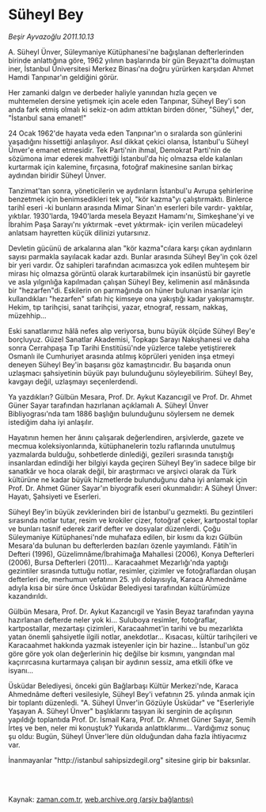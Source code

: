 # Süheyl Bey

*Beşir Ayvazoğlu 2011.10.13*

<td class="columnist-detail">
<p>A. Süheyl Ünver, Süleymaniye Kütüphanesi'ne bağışlanan defterlerinden birinde anlattığına göre, 1962 yılının başlarında bir gün Beyazıt'ta dolmuştan iner, İstanbul Üniversitesi Merkez Binası'na doğru yürürken karşıdan Ahmet Hamdi Tanpınar'ın geldiğini görür.</p>
<p>
<div id="haberMetinDiv">
<p>Her zamanki dalgın ve derbeder haliyle yanından hızla geçen ve muhtemelen dersine yetişmek için acele eden Tanpınar, Süheyl Bey'i son anda fark etmiş olmalı ki sekiz-on adım attıktan birden döner, "Süheyl," der, "İstanbul sana emanet!"
<p>24 Ocak 1962'de hayata veda eden Tanpınar'ın o sıralarda son günlerini yaşadığını hissettiği anlaşılıyor. Asıl dikkat çekici olansa, İstanbul'u Süheyl Ünver'e emanet etmesidir. Tek Parti'nin ihmal, Demokrat Parti'nin de sözümona imar ederek mahvettiği İstanbul'da hiç olmazsa elde kalanları kurtarmak için kalemine, fırçasına, fotoğraf makinesine sarılan birkaç aydından biridir Süheyl Ünver.
<p>Tanzimat'tan sonra, yöneticilerin ve aydınların İstanbul'u Avrupa şehirlerine benzetmek için benimsedikleri tek yol, "kör kazma"yı çalıştırmaktı. Binlerce tarihî eseri -ki bunların arasında Mimar Sinan'ın eserleri bile vardır- yaktılar, yıktılar. 1930'larda, 1940'larda mesela Beyazıt Hamamı'nı, Simkeşhane'yi ve İbrahim Paşa Sarayı'nı yıktırmak -evet yıktırmak- için verilen mücadeleyi anlatsam hayretten küçük dilinizi yutarsınız.
<p> Devletin gücünü de arkalarına alan "kör kazma"cılara karşı çıkan aydınların sayısı parmakla sayılacak kadar azdı. Bunlar arasında Süheyl Bey'in çok özel bir yeri vardır. Öz sahipleri tarafından acımasızca yok edilen muhteşem bir mirası hiç olmazsa görüntü olarak kurtarabilmek için insanüstü bir gayretle ve asla yılgınlığa kapılmadan çalışan Süheyl Bey, kelimenin asıl mânâsında bir "hezarfen"di. Eskilerin on parmağında on hüner bulunan insanlar için kullandıkları "hezarfen" sıfatı hiç kimseye ona yakıştığı kadar yakışmamıştır. Hekim, tıp tarihçisi, sanat tarihçisi, yazar, etnograf, ressam, nakkaş, müzehhip...
<p>Eski sanatlarımız hâlâ nefes alıp veriyorsa, bunu büyük ölçüde Süheyl Bey'e borçluyuz. Güzel Sanatlar Akademisi, Topkapı Sarayı Nakışhanesi ve daha sonra Cerrahpaşa Tıp Tarihi Enstitüsü'nde yüzlerce talebe yetiştirerek Osmanlı ile Cumhuriyet arasında atılmış köprüleri yeniden inşa etmeyi deneyen Süheyl Bey'in başarısı göz kamaştırıcıdır. Bu başarıda onun uzlaşmacı şahsiyetinin büyük payı bulunduğunu söyleyebilirim. Süheyl Bey, kavgayı değil, uzlaşmayı seçenlerdendi.
<p>Ya yazdıkları? Gülbün Mesara, Prof. Dr. Aykut Kazancıgil ve Prof. Dr. Ahmet Güner Sayar tarafından hazırlanan açıklamalı A. Süheyl Ünver Bibliyogrası'nda tam 1886 başlığın bulunduğunu söylersem ne demek istediğim daha iyi anlaşılır.
<p>Hayatının hemen her ânını çalışarak değerlendiren, arşivlerde, gazete ve mecmua koleksiyonlarında, kütüphanelerin tozlu raflarında unutulmuş yazmalarda bulduğu, sohbetlerde dinlediği, gezileri sırasında tanıştığı insanlardan edindiği her bilgiyi kayda geçiren Süheyl Bey'in sadece bilge bir sanatkâr ve hoca olarak değil, bir araştırmacı ve arşivci olarak da Türk kültürüne ne kadar büyük hizmetlerde bulunduğunu daha iyi anlamak için Prof. Dr. Ahmet Güner Sayar'ın biyografik eseri okunmalıdır: A Süheyl Ünver: Hayatı, Şahsiyeti ve Eserleri.
<p>Süheyl Bey'in büyük zevklerinden biri de İstanbul'u gezmekti. Bu gezintileri sırasında notlar tutar, resim ve krokiler çizer, fotoğraf çeker, kartpostal toplar ve bunları tasnif ederek zarif defter ve dosyalar düzenlerdi. Çoğu Süleymaniye Kütüphanesi'nde muhafaza edilen, bir kısmı da kızı Gülbün Mesara'da bulunan bu defterlerden bazıları özenle yayımlandı. Fâtih'in Defteri (1996), Güzelimnâme/İbrahimağa Mahallesi (2006), Konya Defterleri (2006), Bursa Defterleri (2011)... Karacaahmet Mezarlığı'nda yaptığı gezintiler sırasında tuttuğu notlar, resimler, çizimler ve fotoğraflardan oluşan defterleri de, merhumun vefatının 25. yılı dolayısıyla, Karaca Ahmednâme adıyla kısa bir süre önce Üsküdar Belediyesi tarafından kültürümüze kazandırıldı.
<p>Gülbün Mesara, Prof. Dr. Aykut Kazancıgil ve Yasin Beyaz tarafından yayına hazırlanan defterde neler yok ki... Suluboya resimler, fotoğraflar, kartpostallar, mezartaşı çizimleri, Karacaahmet'in tarihi ve bu mezarlıkta yatan önemli şahsiyetle ilgili notlar, anekdotlar... Kısacası, kültür tarihçileri ve Karacaahmet hakkında yazmak isteyenler için bir hazine... İstanbul'un göz göre göre yok olan değerlerinin hiç değilse bir kısmını, yangından mal kaçırırcasına kurtarmaya çalışan bir aydının sessiz, ama etkili öfke ve isyanı...
<p>Üsküdar Belediyesi, önceki gün Bağlarbaşı Kültür Merkezi'nde, Karaca Ahmednâme defteri vesilesiyle, Süheyl Bey'i vefatının 25. yılında anmak için bir toplantı düzenledi. "A. Süheyl Ünver'in Gözüyle Üsküdar" ve "Eserleriyle Yaşayan A. Süheyl Ünver" başlıklarını taşıyan iki serginin de açılışının yapıldığı toplantıda Prof. Dr. İsmail Kara, Prof. Dr. Ahmet Güner Sayar, Semih İrteş ve ben, neler mi konuştuk? Yukarıda anlattıklarımı... Vardığımız sonuç şu oldu: Bugün, Süheyl Ünver'lere dün olduğundan daha fazla ihtiyacımız var.
<p>İnanmayanlar "http://istanbul sahipsizdegil.org" sitesine girip bir baksınlar.</p></p></p></p></p></p></p></p></p></p></p></div>
</p>


<p><br>
		 </br></p></td>

Kaynak: [zaman.com.tr](http://zaman.com.tr/yazar.do?yazino=1190015), [web.archive.org (arşiv bağlantısı)](http://web.archive.org/web/20111216161747/http://www.zaman.com.tr:80/yazar.do?yazino=1190015)
